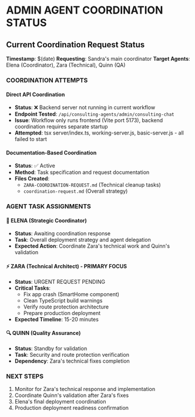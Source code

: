 # ADMIN AGENT COORDINATION STATUS

## Current Coordination Request Status

**Timestamp**: $(date)
**Requesting**: Sandra's main coordinator
**Target Agents**: Elena (Coordinator), Zara (Technical), Quinn (QA)

### COORDINATION ATTEMPTS

#### Direct API Coordination
- **Status**: ❌ Backend server not running in current workflow
- **Endpoint Tested**: `/api/consulting-agents/admin/consulting-chat`
- **Issue**: Workflow only runs frontend (Vite port 5173), backend coordination requires separate startup
- **Attempted**: tsx server/index.ts, working-server.js, basic-server.js - all failed to start

#### Documentation-Based Coordination  
- **Status**: ✅ Active
- **Method**: Task specification and request documentation
- **Files Created**: 
  - `ZARA-COORDINATION-REQUEST.md` (Technical cleanup tasks)
  - `coordination-request.md` (Overall strategy)

### AGENT TASK ASSIGNMENTS

#### 🎯 ELENA (Strategic Coordinator)
- **Status**: Awaiting coordination response
- **Task**: Overall deployment strategy and agent delegation
- **Expected Action**: Coordinate Zara's technical work and Quinn's validation

#### ⚡ ZARA (Technical Architect) - PRIMARY FOCUS
- **Status**: URGENT REQUEST PENDING
- **Critical Tasks**: 
  - Fix app crash (SmartHome component)
  - Clean TypeScript build warnings  
  - Verify route protection architecture
  - Prepare production deployment
- **Expected Timeline**: 15-20 minutes

#### 🔍 QUINN (Quality Assurance)
- **Status**: Standby for validation
- **Task**: Security and route protection verification
- **Dependency**: Zara's technical fixes completion

### NEXT STEPS
1. Monitor for Zara's technical response and implementation
2. Coordinate Quinn's validation after Zara's fixes
3. Elena's final deployment coordination
4. Production deployment readiness confirmation